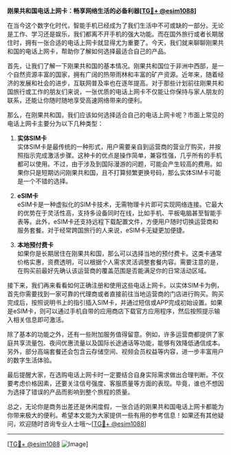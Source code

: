 **刚果共和国电话上网卡：畅享网络生活的必备利器[[TG💪+ @esim1088](https://t.me/s/esim1088)]**

在当今这个数字化时代，智能手机已经成为了我们生活中不可或缺的一部分。无论是工作、学习还是娱乐，我们都离不开手机的强大功能。而在国外旅行或者长期居住时，拥有一张合适的电话上网卡就显得尤为重要了。今天，我们就来聊聊刚果共和国的电话上网卡，帮助你了解如何选择最适合自己的产品。

首先，让我们了解一下刚果共和国的基本情况。刚果共和国位于非洲中西部，是一个自然资源丰富的国家，拥有广阔的热带雨林和丰富的矿产资源。近年来，随着经济的发展和社会的进步，互联网普及率也在逐年提高。对于那些计划前往刚果共和国旅行或工作的朋友们来说，一张优质的电话上网卡不仅能让你保持与家人朋友的联系，还能让你随时随地享受高速网络带来的便利。

那么，在刚果共和国，我们应该如何选择适合自己的电话上网卡呢？市面上常见的电话上网卡主要分为以下几种类型：

1. **实体SIM卡**  
   实体SIM卡是最传统的一种形式，用户需要亲自到运营商的营业厅购买，并按照指示完成激活步骤。这种卡的优点是操作简单，兼容性强，几乎所有的手机都可以使用。不过，由于涉及到国际漫游的问题，可能会产生较高的费用。如果你只是短期访问刚果共和国，且不打算频繁更换号码，那么实体SIM卡可能是一个不错的选择。

2. **eSIM卡**  
   eSIM卡是一种虚拟化的SIM卡技术，无需物理卡片即可实现网络连接。它最大的优势在于灵活性高，支持多设备同时在线，比如手机、平板电脑甚至智能手表等。此外，eSIM卡还支持远程下载配置文件，方便用户随时切换运营商和服务套餐。对于经常跨国旅行的人来说，eSIM卡无疑更加便捷。

3. **本地预付费卡**  
   如果你是长期居住在刚果共和国，那么可以选择当地的预付费卡。这类卡通常价格实惠，资费透明，可以根据个人需求灵活调整套餐内容。需要注意的是，在购买前最好先确认该运营商的覆盖范围是否能满足你的日常活动区域。

接下来，我们再来看看如何正确注册和使用这些电话上网卡。以实体SIM卡为例，首先你需要找到一家可靠的代理商或者直接前往当地运营商的门店进行购买。购买完成后，按照说明书上的指引插入SIM卡，并通过短信或APP完成初始设置。如果是eSIM卡，则可以通过手机自带的应用商店下载官方应用程序，然后按照提示输入相关信息即可激活。

除了基本的功能之外，还有一些附加服务值得留意。例如，许多运营商都提供了家庭共享流量包、夜间优惠流量以及国际长途通话等功能，能够有效降低通信成本。另外，部分高端套餐还会包含云存储空间、视频会员权益等内容，进一步丰富用户的数字生活体验。

最后提醒大家，在选购电话上网卡时一定要结合自身实际需求做出合理判断。不仅要考虑价格因素，还要关注信号强度、客服质量等方面的表现。毕竟，谁也不想因为选择了错误的产品而影响到整个旅程的质量。

总之，无论你是商务出差还是休闲度假，一张合适的刚果共和国电话上网卡都能为你带来极大的便利。希望本文能为大家提供一些有用的参考信息！如果还有其他疑问，欢迎随时咨询专业人士哦～[[TG💪+ @esim1088](https://t.me/s/esim1088)]

---

[[TG💪+ @esim1088](https://t.me/s/esim1088) ![Image](https://i.postimg.cc/4NQfJmqS/Snipaste-2025-05-13-00-14-12.png)]